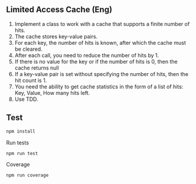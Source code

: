 ## Limited Access Cache (Eng)
1. Implement a class to work with a cache that supports a finite number of hits.
2. The cache stores key-value pairs.
3. For each key, the number of hits is known, after which the cache must be cleared.
4. After each call, you need to reduce the number of hits by 1.
5. If there is no value for the key or if the number of hits is 0, then the cache returns null
6. If a key-value pair is set without specifying the number of hits, then the hit count is 1.
7. You need the ability to get cache statistics in the form of a list of hits:
   Key, Value, How many hits left.
8. Use TDD.

## Test


```bash
npm install
```

Run tests
```bash
npm run test
```
Coverage
```bash
npm run coverage
```

   
